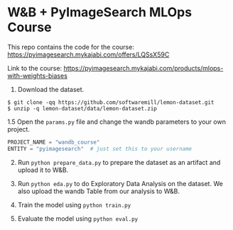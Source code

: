 # W&B + PyImageSearch MLOps Course

This repo contains the code for the course: https://pyimagesearch.mykajabi.com/offers/LQSsX59C

Link to the course: https://pyimagesearch.mykajabi.com/products/mlops-with-weights-biases


1. Download the dataset.
```shell
$ git clone -qq https://github.com/softwaremill/lemon-dataset.git
$ unzip -q lemon-dataset/data/lemon-dataset.zip
```

1.5 Open the `params.py` file and change the wandb parameters to your own project.
```python
PROJECT_NAME = "wandb_course"
ENTITY = "pyimagesearch"  # just set this to your username
```

2. Run `python prepare_data.py` to prepare the dataset as an artifact and upload it to W&B.

3. Run `python eda.py` to do Exploratory Data Analysis on the dataset. We also upload the wandb Table from our analysis to W&B.

4. Train the model using `python train.py`

5. Evaluate the model using `python eval.py`